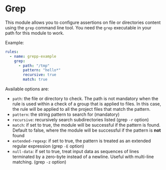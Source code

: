 # Grep

This module allows you to configure assertions on file or directories content using the `grep` command line tool.
You need the `grep` executable in your path for this module to work.

Example:

```yaml
rules:
  - name: grepp-example
    grep:
      - path: "/tmp"
        pattern: "hello*"
        recursive: true
        match: true
```

Available options are:

- `path`: the file or directory to check. The path is not mandatory when the rule is used within a check of a group that is applied to files. In this case, the rule will be applied to all the project files that match the pattern.
- `pattern`: the string pattern to search for (mandatory)
- `recursive`: recursively search subdirectories listed (grep `-r` option)
- `match`: if set to true, the module will be successful if the pattern is found. Default to false, where the module will be successful if the pattern is **not** found
- `extended-regexp`: if set to true, the pattern is treated as an extended regular expression (grep `-E` option)
- `null-data`: if set to true, treat input data as sequences of lines terminated by a zero-byte instead of a newline. Useful with multi-line matching. (grep `-z` option)
